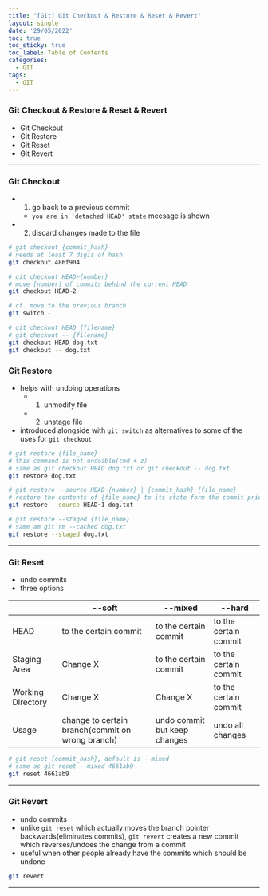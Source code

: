 ```yaml
---
title: "[Git] Git Checkout & Restore & Reset & Revert"
layout: single
date: '29/05/2022'
toc: true
toc_sticky: true
toc_label: Table of Contents
categories:
  - GIT
tags:
  - GIT
---
```


### Git Checkout & Restore & Reset & Revert
* Git Checkout
* Git Restore
* Git Reset
* Git Revert

---

### Git Checkout
* 1) go back to a previous commit
  * `you are in 'detached HEAD' state` meesage is shown
* 2) discard changes made to the file

```bash
# git checkout {commit_hash}
# needs at least 7 digis of hash
git checkout 486f904

# git checkout HEAD~{number}
# move [number] of commits behind the current HEAD
git checkout HEAD~2

# cf. move to the previous branch
git switch -

# git checkout HEAD {filename}
# git checkout -- {filename}
git checkout HEAD dog.txt
git checkout -- dog.txt
```

### Git Restore
* helps with undoing operations
  * 1) unmodify file
  * 2) unstage file
* introduced alongside with `git switch` as alternatives to some of the uses for `git checkout`

```bash
# git restore {file_name}
# this command is not undoable(cmd + z)
# same as git checkout HEAD dog.txt or git checkout -- dog.txt
git restore dog.txt

# git restore --source HEAD~{number} | {commit_hash} {file_name}
# restore the contents of {file_name} to its state form the commit prior to HEAD~{number}
git restore --source HEAD~1 dog.txt

# git restore --staged {file_name}
# same am git rm --cached dog.txt
git restore --staged dog.txt
```

---

### Git Reset
* undo commits
* three options

| |--soft|--mixed|--hard|
|----|------|-------|-----|
|HEAD|to the certain commit|to the certain commit|to the certain commit|
|Staging Area|Change X|to the certain commit|to the certain commit|
|Working Directory|Change X|Change X|to the certain commit|
|Usage|change to certain branch(commit on wrong branch)|undo commit but keep changes|undo all changes|

```bash
# git reset {commit_hash}, default is --mixed
# same as git reset --mixed 4661ab9
git reset 4661ab9
```

---

### Git Revert
* undo commits
* unlike `git reset` which actually moves the branch pointer backwards(eliminates commits), `git revert` creates a new commit which reverses/undoes the change from a commit
* useful when other people already have the commits which should be undone

```bash
git revert
```

---